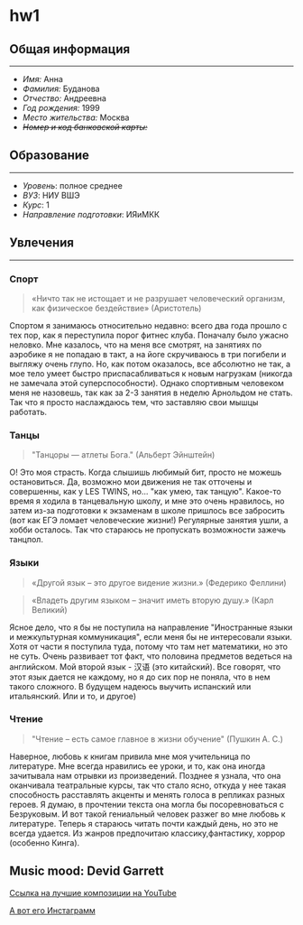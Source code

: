 # hw1
## Общая информация
***
- *Имя:* Анна
- *Фамилия:* Буданова
- *Отчество:* Андреевна
- *Год рождения:* 1999
- *Место жительства:* Москва
- ~~*Номер и код банковской карты:*~~
## Образование
***
- *Уровень*: полное среднее
- *ВУЗ*: НИУ ВШЭ
- *Курс*: 1
- *Направление подготовки*: ИЯиМКК
## Увлечения
***
### Спорт
> «Ничто так не истощает и не разрушает человеческий организм, как физическое бездействие» (Аристотель)

Спортом я занимаюсь относительно недавно: всего два года прошло с тех пор, как я переступила порог фитнес клуба. Поначалу было ужасно неловко. Мне казалось, что на меня все смотрят, на занятиях по аэробике я не попадаю в такт, а на йоге скручиваюсь в три погибели и выгляжу очень глупо. Но, как потом оказалось, все абсолютно не так, а мое тело умеет быстро приспасабливаться к новым нагрузкам (никогда не замечала этой суперспособности). Однако спортивным человеком меня не назовешь, так как за 2-3 занятия в неделю Арнольдом не стать. Так что я просто наслаждаюсь тем, что заставляю свои мышцы работать.
### Танцы
> "Танцоры — атлеты Бога." (Альберт Эйнштейн)

О! Это моя страсть. Когда слышишь любимый бит, просто не можешь остановиться. Да, возможно мои движения не так отточены и совершенны, как у LES TWINS, но... "как умею, так танцую". Какое-то время я ходила в танцевальную школу, и мне это очень нравилось, но затем из-за подготовки к экзаменам в школе пришлось все забросить (вот как ЕГЭ ломает человеческие жизни!) Регулярные занятия ушли, а хобби осталось. Так что стараюсь не пропускать возможности зажечь танцпол.
### Языки
> «Другой язык – это другое видение жизни.»
 (Федерико Феллини)
 
> «Владеть другим языком – значит иметь вторую душу.»
 (Карл Великий)

Ясное дело, что я бы не поступила на направление "Иностранные языки и межкультурная коммуникация", если меня бы не интересовали языки. Хотя от части я поступила туда, потому что там нет математики, но это не суть. Очень развивает тот факт, что половина предметов ведеться на английском. Мой второй язык - 汉语 (это китайский). Все говорят, что этот язык дается не каждому, но я до сих пор не поняла, что в нем такого сложного. В будущем надеюсь выучить испанский или итальянский. Или и то, и другое)
### Чтение
> "Чтение – есть самое главное в жизни обучение" (Пушкин А. С.)

Наверное, любовь к книгам привила мне моя учительница по литературе. Мне всегда нравились ее уроки, и то, как она иногда зачитывала нам отрывки из произведений. Позднее я узнала, что она оканчивала театральные курсы, так что стало ясно, откуда у нее такая способность расставлять акценты и менять голоса в репликах разных героев. Я думаю, в прочтении текста она могла бы посоревноваться с Безруковым. И вот такой гениальный человек разжег во мне любовь к литературе. Теперь я стараюсь читать почти каждый день, но это не всегда удается. Из жанров предпочитаю классику,фантастику, хоррор (особенно Кинга).
## Music mood: Devid Garrett 
[Ссылка на лучшие композиции на YouTube](https://www.youtube.com/playlist?list=PLP22ZQvwAuvBGmUFAK7t49xKRL7UiY0Sq)

[А вот его Инстаграмм](https://www.instagram.com/davidgarrettinsta/)

